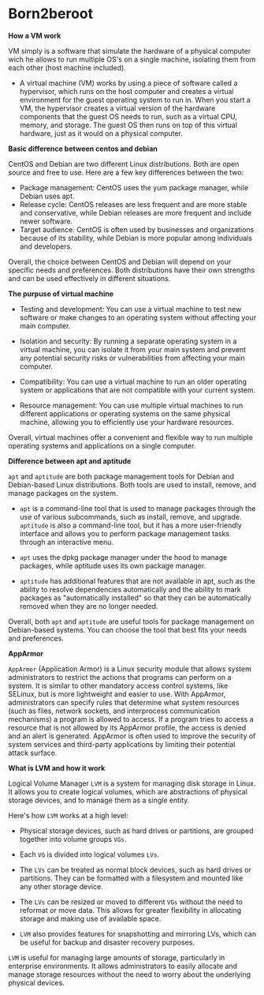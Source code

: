 # Born2beroot

**How a VM work**

VM simply is a software that simulate the hardware of a physical computer wich he allows to run multiple OS's on a single machine, isolating them from each other (host machine included).

- A virtual machine (VM) works by using a piece of software called a hypervisor, which runs on the host computer and creates a virtual environment for the guest operating system to run in. When you start a VM, the hypervisor creates a virtual version of the hardware components that the guest OS needs to run, such as a virtual CPU, memory, and storage. The guest OS then runs on top of this virtual hardware, just as it would on a physical computer.

**Basic difference between centos and debian**

CentOS and Debian are two different Linux distributions. Both are open source and free to use. Here are a few key differences between the two:

- Package management: CentOS uses the yum package manager, while Debian uses apt.
- Release cycle: CentOS releases are less frequent and are more stable and conservative, while Debian releases are more frequent and include newer software.
- Target audience: CentOS is often used by businesses and organizations because of its stability, while Debian is more popular among individuals and developers.

Overall, the choice between CentOS and Debian will depend on your specific needs and preferences. Both distributions have their own strengths and can be used effectively in different situations.

**The purpuse of virtual machine**

- Testing and development: You can use a virtual machine to test new software or make changes to an operating system without affecting your main computer.

- Isolation and security: By running a separate operating system in a virtual machine, you can isolate it from your main system and prevent any potential security risks or vulnerabilities from affecting your main computer.

- Compatibility: You can use a virtual machine to run an older operating system or applications that are not compatible with your current system.
- Resource management: You can use multiple virtual machines to run different applications or operating systems on the same physical machine, allowing you to efficiently use your hardware resources.

Overall, virtual machines offer a convenient and flexible way to run multiple operating systems and applications on a single computer.

**Difference between apt and aptitude**

`apt` and `aptitude` are both package management tools for Debian and Debian-based Linux distributions. Both tools are used to install, remove, and manage packages on the system.

- `apt` is a command-line tool that is used to manage packages through the use of various subcommands, such as install, remove, and upgrade. `aptitude` is also a command-line tool, but it has a more user-friendly interface and allows you to perform package management tasks through an interactive menu.

- `apt` uses the dpkg package manager under the hood to manage packages, while aptitude uses its own package manager.

- `aptitude` has additional features that are not available in apt, such as the ability to resolve dependencies automatically and the ability to mark packages as "automatically installed" so that they can be automatically removed when they are no longer needed.

Overall, both `apt` and `aptitude` are useful tools for package management on Debian-based systems. You can choose the tool that best fits your needs and preferences.

**AppArmor**

`AppArmor` (Application Armor) is a Linux security module that allows system administrators to restrict the actions that programs can perform on a system. It is similar to other mandatory access control systems, like SELinux, but is more lightweight and easier to use. With AppArmor, administrators can specify rules that determine what system resources (such as files, network sockets, and interprocess communication mechanisms) a program is allowed to access. If a program tries to access a resource that is not allowed by its AppArmor profile, the access is denied and an alert is generated. AppArmor is often used to improve the security of system services and third-party applications by limiting their potential attack surface.

**What is LVM and how it work**

Logical Volume Manager `LVM` is a system for managing disk storage in Linux. It allows you to create logical volumes, which are abstractions of physical storage devices, and to manage them as a single entity.

Here's how `LVM` works at a high level:

- Physical storage devices, such as hard drives or partitions, are grouped together into volume groups `VGs`.

- Each `VG` is divided into logical volumes `LVs`.

- The `LVs` can be treated as normal block devices, such as hard drives or partitions. They can be formatted with a filesystem and mounted like any other storage device.

- The `LVs` can be resized or moved to different `VGs` without the need to reformat or move data. This allows for greater flexibility in allocating storage and making use of available space.

- `LVM` also provides features for snapshotting and mirroring LVs, which can be useful for backup and disaster recovery purposes.

`LVM` is useful for managing large amounts of storage, particularly in enterprise environments. It allows administrators to easily allocate and manage storage resources without the need to worry about the underlying physical devices.
